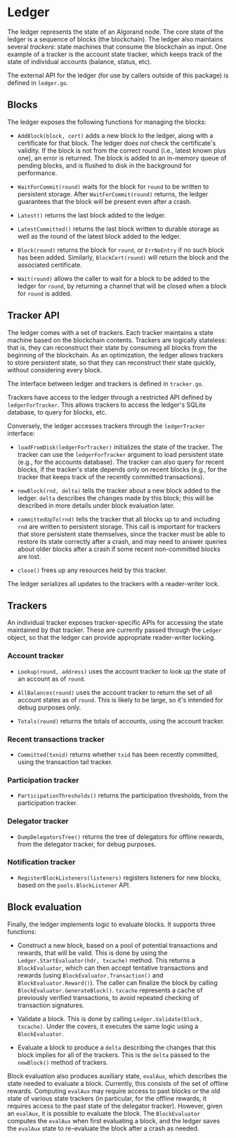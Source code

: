 # Ledger

The ledger represents the state of an Algorand node.  The core state of
the ledger is a sequence of blocks (the blockchain).  The ledger also
maintains several _trackers_: state machines that consume the blockchain
as input.  One example of a tracker is the account state tracker, which
keeps track of the state of individual accounts (balance, status, etc).

The external API for the ledger (for use by callers outside of this
package) is defined in `ledger.go`.

## Blocks

The ledger exposes the following functions for managing the blocks:

- `AddBlock(block, cert)` adds a new block to the ledger, along with a
  certificate for that block.  The ledger does _not_ check the
  certificate's validity.  If the block is not from the correct round
  (i.e., latest known plus one), an error is returned.  The block is
  added to an in-memory queue of pending blocks, and is flushed to
  disk in the background for performance.

- `WaitForCommit(round)` waits for the block for `round` to be written
  to persistent storage.  After `WaitForCommit(round)` returns, the
  ledger guarantees that the block will be present even after a crash.

- `Latest()` returns the last block added to the ledger.

- `LatestCommitted()` returns the last block written to durable storage
  as well as the round of the latest block added to the ledger.

- `Block(round)` returns the block for `round`, or `ErrNoEntry` if no
  such block has been added.  Similarly, `BlockCert(round)` will return
  the block and the associated certificate.

- `Wait(round)` allows the caller to wait for a block to be added to
  the ledger for `round`, by returning a channel that will be closed
  when a block for `round` is added.

## Tracker API

The ledger comes with a set of trackers.  Each tracker maintains a
state machine based on the blockchain contents.  Trackers are logically
stateless: that is, they can reconstruct their state by consuming
all blocks from the beginning of the blockchain.  As an optimization,
the ledger allows trackers to store persistent state, so that they can
reconstruct their state quickly, without considering every block.

The interface between ledger and trackers is defined in `tracker.go`.

Trackers have access to the ledger through a restricted API defined by
`ledgerForTracker`.  This allows trackers to access the ledger's SQLite
database, to query for blocks, etc.

Conversely, the ledger accesses trackers through the `ledgerTracker`
interface:

- `loadFromDisk(ledgerForTracker)` initializes the state of the tracker.
  The tracker can use the `ledgerForTracker` argument to load persistent
  state (e.g., for the accounts database).  The tracker can also query
  for recent blocks, if the tracker's state depends only on recent blocks
  (e.g., for the tracker that keeps track of the recently committed
  transactions).

- `newBlock(rnd, delta)` tells the tracker about a new block added to
  the ledger.  `delta` describes the changes made by this block; this
  will be described in more details under block evaluation later.

- `committedUpTo(rnd)` tells the tracker that all blocks up to and
  including `rnd` are written to persistent storage.  This call is
  important for trackers that store persistent state themselves, since
  the tracker must be able to restore its state correctly after a crash,
  and may need to answer queries about older blocks after a crash if
  some recent non-committed blocks are lost.

- `close()` frees up any resources held by this tracker.

The ledger serializes all updates to the trackers with a reader-writer
lock.

## Trackers

An individual tracker exposes tracker-specific APIs for accessing the
state maintained by that tracker.  These are currently passed through the
`Ledger` object, so that the ledger can provide appropriate reader-writer
locking.

### Account tracker

- `Lookup(round, address)` uses the account tracker to look up the
  state of an account as of `round`.

- `AllBalances(round)` uses the account tracker to return the set
  of all account states as of `round`.  This is likely to be large,
  so it's intended for debug purposes only.

- `Totals(round)` returns the totals of accounts, using the account
  tracker.

### Recent transactions tracker

- `Committed(txnid)` returns whether `txid` has been recently committed,
  using the transaction tail tracker.

### Participation tracker

- `ParticipationThresholds()` returns the participation thresholds,
  from the participation tracker.

### Delegator tracker

- `DumpDelegatorsTree()` returns the tree of delegators for offline
  rewards, from the delegator tracker, for debug purposes.

### Notification tracker

- `RegisterBlockListeners(listeners)` registers listeners for new
  blocks, based on the `pools.BlockListener` API.

## Block evaluation

Finally, the ledger implements logic to evaluate blocks.  It supports
three functions:

- Construct a new block, based on a pool of potential transactions
  and rewards, that will be valid.  This is done by using
  the `Ledger.StartEvaluator(hdr, txcache)` method.  This returns a
  `BlockEvaluator`, which can then accept tentative transactions
  and rewards (using `BlockEvaluator.Transaction()` and
  `BlockEvaluator.Reward()`).  The caller can finalize the block by
  calling `BlockEvaluator.GenerateBlock()`.  `txcache` represents a
  cache of previously verified transactions, to avoid repeated checking
  of transaction signatures.

- Validate a block.  This is done by calling `Ledger.Validate(block, txcache)`.
  Under the covers, it executes the same logic using a `BlockEvaluator`.

- Evaluate a block to produce a `delta` describing the changes that
  this block implies for all of the trackers.  This is the `delta`
  passed to the `newBlock()` method of trackers.

Block evaluation also produces auxiliary state, `evalAux`, which describes
the state needed to evaluate a block.  Currently, this consists of
the set of offline rewards.  Computing `evalAux` may require access to
past blocks or the old state of various state trackers (in particular,
for the offline rewards, it requires access to the past state of the
delegator tracker).  However, given an `evalAux`, it is possible to
evaluate the block.  The `BlockEvaluator` computes the `evalAux` when
first evaluating a block, and the ledger saves the `evalAux` state to
re-evaluate the block after a crash as needed.
